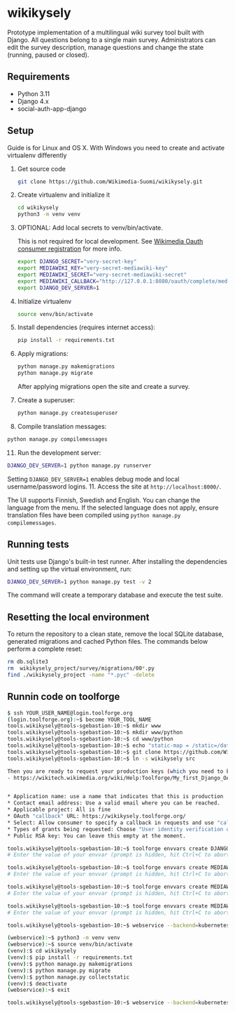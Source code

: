 # wikikysely

Prototype implementation of a multilingual wiki survey tool built with Django.
All questions belong to a single main survey. Administrators can edit the survey
description, manage questions and change the state (running, paused or closed).

## Requirements
- Python 3.11
- Django 4.x
- social-auth-app-django

## Setup
Guide is for Linux and OS X. With Windows you need to create and activate virtualenv differently

1. Get source code
   ```bash
   git clone https://github.com/Wikimedia-Suomi/wikikysely.git
   ```
2. Create virtualenv and initialize it
   ```bash
   cd wikikysely
   python3 -m venv venv
   ```
3. OPTIONAL: Add local secrets to venv/bin/activate.
  
   This is not required for local development. See [Wikimedia Oauth consumer registration](https://wikitech.wikimedia.org/wiki/Help:Toolforge/My_first_Django_OAuth_tool#Oauth_consumer_registration_(Wikimedia)) for more info. 
   ```bash
   export DJANGO_SECRET="very-secret-key"
   export MEDIAWIKI_KEY="very-secret-mediawiki-key"
   export MEDIAWIKI_SECRET="very-secret-mediawiki-secret"
   export MEDIAWIKI_CALLBACK="http://127.0.0.1:8080/oauth/complete/mediawiki/"
   export DJANGO_DEV_SERVER=1
   ```
6. Initialize virtualenv 
   ```bash
   source venv/bin/activate
   ```
7. Install dependencies (requires internet access):
   ```bash
   pip install -r requirements.txt
   ```
8. Apply migrations:
   ```bash
   python manage.py makemigrations
   python manage.py migrate
   ```
   After applying migrations open the site and create a survey.
9. Create a superuser:
   ```bash
   python manage.py createsuperuser
   ```
10. Compile translation messages:
   ```bash
   python manage.py compilemessages
   ```
11. Run the development server:
   ```bash
   DJANGO_DEV_SERVER=1 python manage.py runserver
   ```
   Setting `DJANGO_DEV_SERVER=1` enables debug mode and local username/password logins.
11. Access the site at `http://localhost:8000/`.

The UI supports Finnish, Swedish and English. You can change the language from the menu.
If the selected language does not apply, ensure translation files have been compiled using `python manage.py compilemessages`.

## Running tests

Unit tests use Django's built-in test runner. After installing the dependencies
and setting up the virtual environment, run:

```bash
DJANGO_DEV_SERVER=1 python manage.py test -v 2
```

The command will create a temporary database and execute the test suite.

## Resetting the local environment

To return the repository to a clean state, remove the local SQLite database,
generated migrations and cached Python files. The commands below perform a
complete reset:

   ```bash
   rm db.sqlite3
   rm  wikikysely_project/survey/migrations/00*.py
   find ./wikikysely_project -name "*.pyc" -delete 
   ```

## Runnin code on toolforge

```bash
$ ssh YOUR_USER_NAME@login.toolforge.org
(login.toolforge.org):~$ become YOUR_TOOL_NAME
tools.wikikysely@tools-sgebastion-10:~$ mkdir www
tools.wikikysely@tools-sgebastion-10:~$ mkdir www/python
tools.wikikysely@tools-sgebastion-10:~$ cd www/python
tools.wikikysely@tools-sgebastion-10:~$ echo "static-map = /static=/data/project/wikikysely/www/python/src/staticfiles"> uwsgi.ini
tools.wikikysely@tools-sgebastion-10:~$ git clone https://github.com/Wikimedia-Suomi/wikikysely.git
tools.wikikysely@tools-sgebastion-10:~$ ln -s wikikysely src

Then you are ready to request your production keys (which you need to be even more careful about not committing):
- https://wikitech.wikimedia.org/wiki/Help:Toolforge/My_first_Django_OAuth_tool#Oauth_consumer_registration_(Wikimedia)


* Application name: use a name that indicates that this is production
* Contact email address: Use a valid email where you can be reached.
* Applicable project: All is fine
* OAuth "callback" URL: https://wikikysely.toolforge.org/
* Select: Allow consumer to specify a callback in requests and use "callback" URL above as a required prefix.
* Types of grants being requested: Choose "User identity verification only, no ability to read pages or act on a user's behalf."
* Public RSA key: You can leave this empty at the moment.

tools.wikikysely@tools-sgebastion-10:~$ toolforge envvars create DJANGO_SECRET
# Enter the value of your envvar (prompt is hidden, hit Ctrl+C to abort): "very-secret-key"

tools.wikikysely@tools-sgebastion-10:~$ toolforge envvars create MEDIAWIKI_KEY
# Enter the value of your envvar (prompt is hidden, hit Ctrl+C to abort): "very-secret-mediawiki-key"

tools.wikikysely@tools-sgebastion-10:~$ toolforge envvars create MEDIAWIKI_SECRET
# Enter the value of your envvar (prompt is hidden, hit Ctrl+C to abort): "very-secret-mediawiki-secret"

tools.wikikysely@tools-sgebastion-10:~$ toolforge envvars create MEDIAWIKI_CALLBACK
# Enter the value of your envvar (prompt is hidden, hit Ctrl+C to abort): "http://127.0.0.1:8080/oauth/complete/mediawiki/"

tools.wikikysely@tools-sgebastion-10:~$ webservice --backend=kubernetes python3.11 shell

(webservice):~$ python3 -m venv venv
(webservice):~$ source venv/bin/activate
(venv):$ cd wikikysely
(venv):$ pip install -r requirements.txt
(venv):$ python manage.py makemigrations
(venv):$ python manage.py migrate
(venv):$ python manage.py collectstatic
(venv):$ deactivate
(webservice):~$ exit

tools.wikikysely@tools-sgebastion-10:~$ webservice --backend=kubernetes python3.11 start
   ```










   ```










